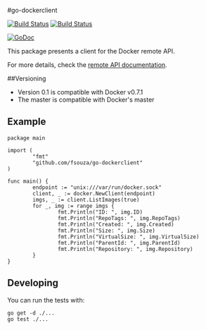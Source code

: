 #go-dockerclient

[![Build Status](https://drone.io/github.com/fsouza/go-dockerclient/status.png)](https://drone.io/github.com/fsouza/go-dockerclient/latest)
[![Build Status](https://travis-ci.org/fsouza/go-dockerclient.png)](https://travis-ci.org/fsouza/go-dockerclient)

[![GoDoc](http://godoc.org/github.com/fsouza/go-dockerclient?status.png)](http://godoc.org/github.com/fsouza/go-dockerclient)

This package presents a client for the Docker remote API.

For more details, check the [remote API documentation](http://docs.docker.io/en/latest/reference/api/docker_remote_api/).

##Versioning

* Version 0.1 is compatible with Docker v0.7.1
* The master is compatible with Docker's master


## Example

    package main

    import (
            "fmt"
            "github.com/fsouza/go-dockerclient"
    )

    func main() {
            endpoint := "unix:///var/run/docker.sock"
            client, _ := docker.NewClient(endpoint)
            imgs, _ := client.ListImages(true)
            for _, img := range imgs {
                    fmt.Println("ID: ", img.ID)
                    fmt.Println("RepoTags: ", img.RepoTags)
                    fmt.Println("Created: ", img.Created)
                    fmt.Println("Size: ", img.Size)
                    fmt.Println("VirtualSize: ", img.VirtualSize)
                    fmt.Println("ParentId: ", img.ParentId)
                    fmt.Println("Repository: ", img.Repository)
            }
    }

## Developing

You can run the tests with:

    go get -d ./...
    go test ./...
